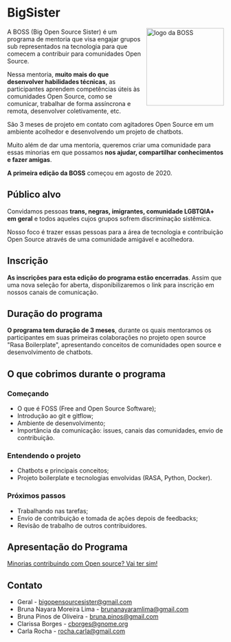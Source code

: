 # BigSister

<img align = 'right' alt = "logo da BOSS" src="https://pbs.twimg.com/profile_images/1293316517606633472/XaXs5OXJ_400x400.png" width = "180"/>

A BOSS (Big Open Source Sister) é um programa de mentoria que visa engajar grupos sub representados na tecnologia para que comecem a contribuir para comunidades Open Source.

Nessa mentoria, **muito mais do que desenvolver habilidades técnicas**, as participantes aprendem competências úteis às comunidades Open Source, como se comunicar, trabalhar de forma assíncrona e remota, desenvolver coletivamente, etc.

São 3 meses de projeto em contato com agitadores Open Source em um ambiente acolhedor e desenvolvendo um projeto de chatbots.

Muito além de dar uma mentoria, queremos criar uma comunidade para essas minorias em que possamos **nos ajudar, compartilhar conhecimentos e fazer amigas**.

**A primeira edição da BOSS** começou em agosto de 2020.

## Público alvo

Convidamos pessoas **trans, negras, imigrantes, comunidade LGBTQIA+ em geral** e todos aqueles cujos grupos sofrem discriminação sistêmica.

Nosso foco é trazer essas pessoas para a área de tecnologia e contribuição Open Source através de uma comunidade amigável e acolhedora.

## Inscrição

**As inscrições para esta edição do programa estão encerradas**. Assim que uma nova seleção for aberta, disponibilizaremos o link para inscrição em nossos canais de comunicação.

## Duração do programa

**O programa tem duração de 3 meses**, durante os quais mentoramos os participantes em suas primeiras colaborações no projeto open source "Rasa Boilerplate", apresentando conceitos de comunidades open source e desenvolvimento de chatbots.

## O que cobrimos durante o programa

### **Começando**

- O que é FOSS (Free and Open Source Software);
- Introdução ao git e gitflow;
- Ambiente de desenvolvimento;
- Importância da comunicação: issues, canais das comunidades, envio de contribuição.

### **Entendendo o projeto**

- Chatbots e principais conceitos;
- Projeto boilerplate e tecnologias envolvidas (RASA, Python, Docker).

### **Próximos passos**

- Trabalhando nas tarefas;
- Envio de contribuição e tomada de ações depois de feedbacks;
- Revisão de trabalho de outros contribuidores.

## Apresentação do Programa

[Minorias contribuindo com Open source? Vai ter sim!](https://youtu.be/EOn9o4DoBFs?t=25599)

## Contato

- Geral - bigopensourcesister@gmail.com
- Bruna Nayara Moreira Lima - brunanayaramlima@gmail.com
- Bruna Pinos de Oliveira - bruna.pinos@gmail.com
- Clarissa Borges - cborges@gnome.org
- Carla Rocha - rocha.carla@gmail.com
